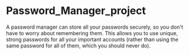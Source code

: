 # Password_Manager_project
A password manager can store all your passwords securely, so you don't have to worry about remembering them. 
This allows you to use unique, strong passwords for all your important accounts (rather than using the same password for all of them, which you should never do).
